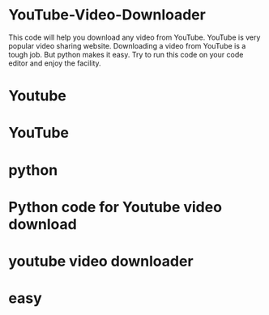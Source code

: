 # YouTube-Video-Downloader
This code will help you download any video from YouTube.
YouTube is very popular video sharing website. Downloading a video from YouTube is a tough job. But python makes it easy. Try to run this code on your code editor and enjoy the facility.
# Youtube
# YouTube
# python
# Python code for Youtube video download
# youtube video downloader
# easy

